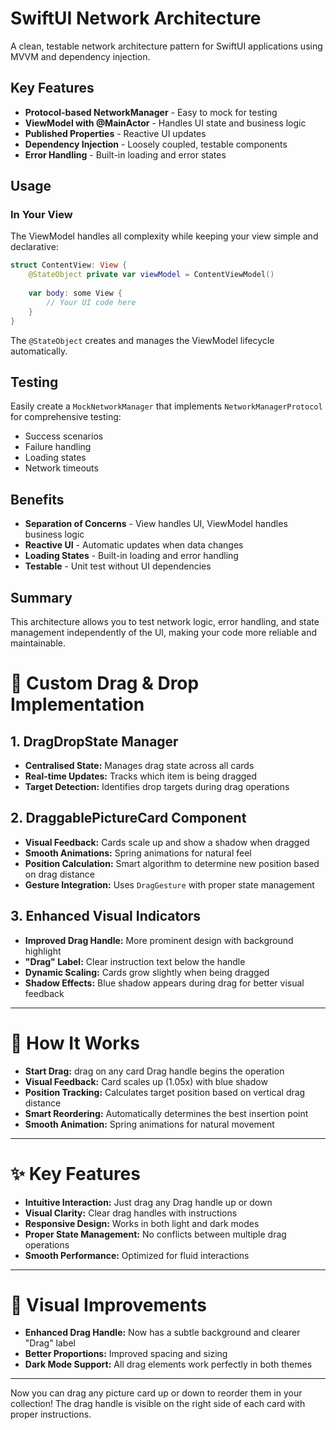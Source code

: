# SwiftUI Network Architecture

A clean, testable network architecture pattern for SwiftUI applications using MVVM and dependency injection.

## Key Features

- **Protocol-based NetworkManager** - Easy to mock for testing  
- **ViewModel with @MainActor** - Handles UI state and business logic  
- **Published Properties** - Reactive UI updates  
- **Dependency Injection** - Loosely coupled, testable components  
- **Error Handling** - Built-in loading and error states  

## Usage

### In Your View

The ViewModel handles all complexity while keeping your view simple and declarative:

```swift
struct ContentView: View {
    @StateObject private var viewModel = ContentViewModel()
    
    var body: some View {
        // Your UI code here
    }
}
```

The `@StateObject` creates and manages the ViewModel lifecycle automatically.

## Testing

Easily create a `MockNetworkManager` that implements `NetworkManagerProtocol` for comprehensive testing:

- Success scenarios  
- Failure handling  
- Loading states  
- Network timeouts  

## Benefits

- **Separation of Concerns** - View handles UI, ViewModel handles business logic  
- **Reactive UI** - Automatic updates when data changes  
- **Loading States** - Built-in loading and error handling  
- **Testable** - Unit test without UI dependencies  

## Summary

This architecture allows you to test network logic, error handling, and state management independently of the UI, making your code more reliable and maintainable.


# 🎯 Custom Drag & Drop Implementation

## 1. DragDropState Manager

- **Centralised State:** Manages drag state across all cards  
- **Real-time Updates:** Tracks which item is being dragged  
- **Target Detection:** Identifies drop targets during drag operations  

## 2. DraggablePictureCard Component

- **Visual Feedback:** Cards scale up and show a shadow when dragged  
- **Smooth Animations:** Spring animations for natural feel  
- **Position Calculation:** Smart algorithm to determine new position based on drag distance  
- **Gesture Integration:** Uses `DragGesture` with proper state management  

## 3. Enhanced Visual Indicators

- **Improved Drag Handle:** More prominent design with background highlight  
- **"Drag" Label:** Clear instruction text below the handle  
- **Dynamic Scaling:** Cards grow slightly when being dragged  
- **Shadow Effects:** Blue shadow appears during drag for better visual feedback  

---

# 🔧 How It Works

- **Start Drag:**  drag on any card Drag handle begins the operation  
- **Visual Feedback:** Card scales up (1.05x) with blue shadow  
- **Position Tracking:** Calculates target position based on vertical drag distance  
- **Smart Reordering:** Automatically determines the best insertion point  
- **Smooth Animation:** Spring animations for natural movement  

---

# ✨ Key Features

- **Intuitive Interaction:** Just drag any Drag handle up or down  
- **Visual Clarity:** Clear drag handles with instructions  
- **Responsive Design:** Works in both light and dark modes  
- **Proper State Management:** No conflicts between multiple drag operations  
- **Smooth Performance:** Optimized for fluid interactions  

---

# 🎨 Visual Improvements

- **Enhanced Drag Handle:** Now has a subtle background and clearer "Drag" label  
- **Better Proportions:** Improved spacing and sizing  
- **Dark Mode Support:** All drag elements work perfectly in both themes  

---

Now you can drag any picture card up or down to reorder them in your collection! The drag handle is visible on the right side of each card with proper instructions.



